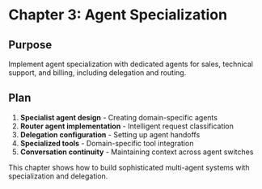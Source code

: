 # Chapter 3: Agent Specialization

<!--
TOC: Tutorial: TechSupport Pro > Chapter 3: Agent Specialization
Audience: All users
Duration: 60 minutes
Prerequisites: Chapter 2 completed
-->

## Purpose

Implement agent specialization with dedicated agents for sales, technical support, and billing, including delegation and routing.

## Plan

1. **Specialist agent design** - Creating domain-specific agents
2. **Router agent implementation** - Intelligent request classification
3. **Delegation configuration** - Setting up agent handoffs
4. **Specialized tools** - Domain-specific tool integration
5. **Conversation continuity** - Maintaining context across agent switches

This chapter shows how to build sophisticated multi-agent systems with specialization and delegation.

<!--
Implementation will cover:
- Sales, technical, and billing agent configurations
- Router agent with classification logic
- Delegation rules and handoff patterns
- Specialized tool sets for each domain
- Context preservation across agent transitions
-->

